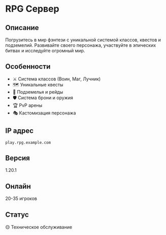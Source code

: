 # RPG Сервер

## Описание
Погрузитесь в мир фэнтези с уникальной системой классов, квестов и подземелий. Развивайте своего персонажа, участвуйте в эпических битвах и исследуйте огромный мир.

## Особенности
- ⚔️ Система классов (Воин, Маг, Лучник)
- 🗺️ Уникальные квесты
- 🏰 Подземелья и рейды
- 🛡️ Система брони и оружия
- 🏆 PvP арены
- 🎭 Кастомизация персонажа

## IP адрес
`play.rpg.example.com`

## Версия
1.20.1

## Онлайн
20-35 игроков

## Статус
🟡 Техническое обслуживание 
